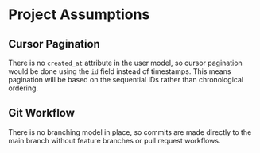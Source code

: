 # Project Assumptions

## Cursor Pagination
There is no `created_at` attribute in the user model, so cursor pagination would be done using the `id` field instead of timestamps. This means pagination will be based on the sequential IDs rather than chronological ordering.

## Git Workflow
There is no branching model in place, so commits are made directly to the main branch without feature branches or pull request workflows.
